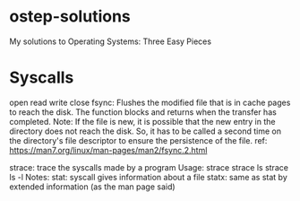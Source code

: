 # ostep-solutions
My solutions to Operating Systems: Three Easy Pieces

# Syscalls
open
read
write
close
fsync:
    Flushes the modified file that is in cache pages to reach the disk. The function blocks and returns when the transfer has completed.
    Note: If the file is new, it is possible that the new entry in the directory does not reach the disk.
          So, it has to be called a second time on the directory's file descriptor to ensure the persistence of the file.
    ref: https://man7.org/linux/man-pages/man2/fsync.2.html

strace:
      trace the syscalls made by a program
      Usage: strace <program>
             strace ls
             strace ls -l
      Notes: stat: syscall gives information about a file
             statx: same as stat by extended information (as the man page said)
